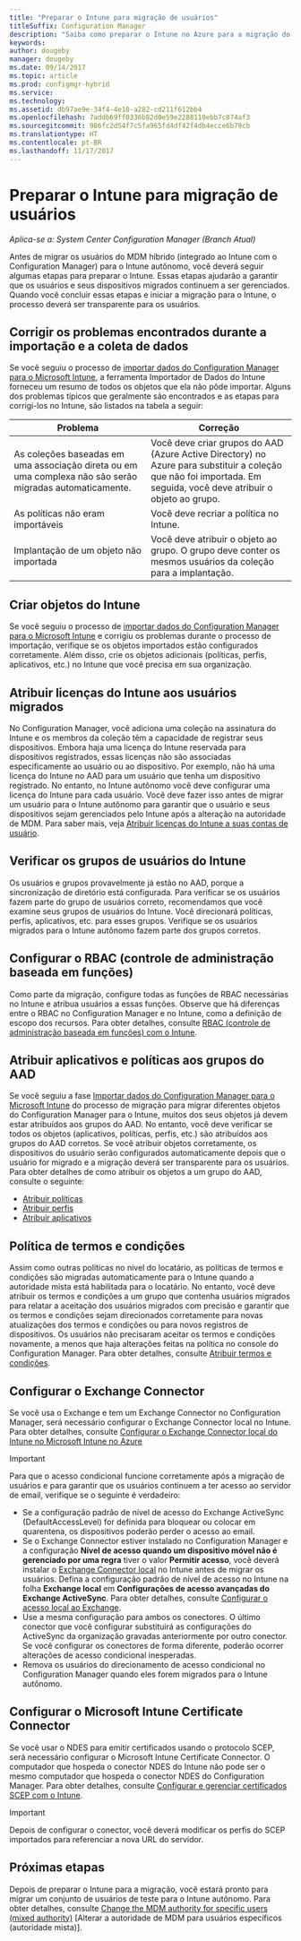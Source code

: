 ```yaml
---
title: "Preparar o Intune para migração de usuários"
titleSuffix: Configuration Manager
description: "Saiba como preparar o Intune no Azure para a migração do usuário do híbrida MDM."
keywords: 
author: dougeby
manager: dougeby
ms.date: 09/14/2017
ms.topic: article
ms.prod: configmgr-hybrid
ms.service: 
ms.technology: 
ms.assetid: db97ae9e-34f4-4e10-a282-cd211f612bb4
ms.openlocfilehash: 7addb69ff0336b82d0e59e2288110ebb7c074af3
ms.sourcegitcommit: 986fc2d54f7c5fa965fd4df42f4db4ecce6b79cb
ms.translationtype: HT
ms.contentlocale: pt-BR
ms.lasthandoff: 11/17/2017
---
```

# <a name="prepare-intune-for-user-migration"></a>Preparar o Intune para migração de usuários 

*Aplica-se a: System Center Configuration Manager (Branch Atual)*    

Antes de migrar os usuários do MDM híbrido (integrado ao Intune com o Configuration Manager) para o Intune autônomo, você deverá seguir algumas etapas para preparar o Intune. Essas etapas ajudarão a garantir que os usuários e seus dispositivos migrados continuem a ser gerenciados. Quando você concluir essas etapas e iniciar a migração para o Intune, o processo deverá ser transparente para os usuários.  

## <a name="fix-issues-found-during-data-collection-and-import"></a>Corrigir os problemas encontrados durante a importação e a coleta de dados
Se você seguiu o processo de [importar dados do Configuration Manager para o Microsoft Intune](migrate-import-data.md), a ferramenta Importador de Dados do Intune forneceu um resumo de todos os objetos que ela não pôde importar. Alguns dos problemas típicos que geralmente são encontrados e as etapas para corrigi-los no Intune, são listados na tabela a seguir: 

|Problema  |Correção  |
|---------|---------|
|As coleções baseadas em uma associação direta ou em uma complexa não são serão migradas automaticamente.|Você deve criar grupos do AAD (Azure Active Directory) no Azure para substituir a coleção que não foi importada. Em seguida, você deve atribuir o objeto ao grupo.|
|As políticas não eram importáveis |Você deve recriar a política no Intune.|
|Implantação de um objeto não importada|Você deve atribuir o objeto ao grupo. O grupo deve conter os mesmos usuários da coleção para a implantação.|

## <a name="create-intune-objects"></a>Criar objetos do Intune 
Se você seguiu o processo de [importar dados do Configuration Manager para o Microsoft Intune](migrate-import-data.md) e corrigiu os problemas durante o processo de importação, verifique se os objetos importados estão configurados corretamente. Além disso, crie os objetos adicionais (políticas, perfis, aplicativos, etc.) no Intune que você precisa em sua organização. 

## <a name="assign-intune-licenses-to-migrated-users"></a>Atribuir licenças do Intune aos usuários migrados
No Configuration Manager, você adiciona uma coleção na assinatura do Intune e os membros da coleção têm a capacidade de registrar seus dispositivos. Embora haja uma licença do Intune reservada para dispositivos registrados, essas licenças não são associadas especificamente ao usuário ou ao dispositivo. Por exemplo, não há uma licença do Intune no AAD para um usuário que tenha um dispositivo registrado. No entanto, no Intune autônomo você deve configurar uma licença do Intune para cada usuário. Você deve fazer isso antes de migrar um usuário para o Intune autônomo para garantir que o usuário e seus dispositivos sejam gerenciados pelo Intune após a alteração na autoridade de MDM. Para saber mais, veja [Atribuir licenças do Intune a suas contas de usuário](https://docs.microsoft.com/intune/licenses-assign). 

## <a name="verify-intune-user-groups"></a>Verificar os grupos de usuários do Intune
Os usuários e grupos provavelmente já estão no AAD, porque a sincronização de diretório está configurada. Para verificar se os usuários fazem parte do grupo de usuários correto, recomendamos que você examine seus grupos de usuários do Intune. Você direcionará políticas, perfis, aplicativos, etc. para esses grupos. Verifique se os usuários migrados para o Intune autônomo fazem parte dos grupos corretos. 

## <a name="configure-role-based-administration-control-rbac"></a>Configurar o RBAC (controle de administração baseada em funções)
Como parte da migração, configure todas as funções de RBAC necessárias no Intune e atribua usuários a essas funções. Observe que há diferenças entre o RBAC no Configuration Manager e no Intune, como a definição de escopo dos recursos. Para obter detalhes, consulte [RBAC (controle de administração baseada em funções) com o Intune](https://docs.microsoft.com/en-us/intune/role-based-access-control).

## <a name="assign-apps-and-policies-to-aad-groups"></a>Atribuir aplicativos e políticas aos grupos do AAD
Se você seguiu a fase [Importar dados do Configuration Manager para o Microsoft Intune](migrate-import-data.md) do processo de migração para migrar diferentes objetos do Configuration Manager para o Intune, muitos dos seus objetos já devem estar atribuídos aos grupos do AAD. No entanto, você deve verificar se todos os objetos (aplicativos, políticas, perfis, etc.) são atribuídos aos grupos do AAD corretos. Se você atribuir objetos corretamente, os dispositivos do usuário serão configurados automaticamente depois que o usuário for migrado e a migração deverá ser transparente para os usuários. Para obter detalhes de como atribuir os objetos a um grupo do AAD, consulte o seguinte: 
- [Atribuir políticas](https://docs.microsoft.com/intune/get-started-policies) 
- [Atribuir perfis](https://docs.microsoft.com/intune/device-profile-assign) 
- [Atribuir aplicativos](https://docs.microsoft.com/intune/get-started-apps) 

## <a name="terms-and-conditions-policy"></a>Política de termos e condições
Assim como outras políticas no nível do locatário, as políticas de termos e condições são migradas automaticamente para o Intune quando a autoridade mista está habilitada para o locatário.  No entanto, você deve atribuir os termos e condições a um grupo que contenha usuários migrados para relatar a aceitação dos usuários migrados com precisão e garantir que os termos e condições sejam direcionados corretamente para novas atualizações dos termos e condições ou para novos registros de dispositivos. Os usuários não precisaram aceitar os termos e condições novamente, a menos que haja alterações feitas na política no console do Configuration Manager. Para obter detalhes, consulte [Atribuir termos e condições](https://docs.microsoft.com/intune/terms-and-conditions-create#assign-terms-and-conditions).

## <a name="configure-the-exchange-connector"></a>Configurar o Exchange Connector
Se você usa o Exchange e tem um Exchange Connector no Configuration Manager, será necessário configurar o Exchange Connector local no Intune. Para obter detalhes, consulte [Configurar o Exchange Connector local do Intune no Microsoft Intune no Azure](https://docs.microsoft.com/intune/exchange-connector-install)

> [!Important]
> Para que o acesso condicional funcione corretamente após a migração de usuários e para garantir que os usuários continuem a ter acesso ao servidor de email, verifique se o seguinte é verdadeiro:
> - Se a configuração padrão de nível de acesso do Exchange ActiveSync (DefaultAccessLevel) for definida para bloquear ou colocar em quarentena, os dispositivos poderão perder o acesso ao email. 
> - Se o Exchange Connector estiver instalado no Configuration Manager e a configuração **Nível de acesso quando um dispositivo móvel não é gerenciado por uma regra** tiver o valor **Permitir acesso**, você deverá instalar o [Exchange Connector local](https://docs.microsoft.com/en-us/intune/conditional-access-exchange-create#configure-exchange-on-premises-access) no Intune antes de migrar os usuários. Defina a configuração padrão de nível de acesso no Intune na folha **Exchange local** em **Configurações de acesso avançadas do Exchange ActiveSync**. Para obter detalhes, consulte [Configurar o acesso local ao Exchange](https://docs.microsoft.com/intune/conditional-access-exchange-create#configure-exchange-on-premises-access).
> - Use a mesma configuração para ambos os conectores. O último conector que você configurar substituirá as configurações do ActiveSync da organização gravadas anteriormente por outro conector. Se você configurar os conectores de forma diferente, poderão ocorrer alterações de acesso condicional inesperadas.
> - Remova os usuários do direcionamento de acesso condicional no Configuration Manager quando eles forem migrados para o Intune autônomo.

## <a name="configure-the-microsoft-intune-certificate-connector"></a>Configurar o Microsoft Intune Certificate Connector
Se você usar o NDES para emitir certificados usando o protocolo SCEP, será necessário configurar o Microsoft Intune Certificate Connector. O computador que hospeda o conector NDES do Intune não pode ser o mesmo computador que hospeda o conector NDES do Configuration Manager. Para obter detalhes, consulte [Configurar e gerenciar certificados SCEP com o Intune](https://docs.microsoft.com/en-us/intune/certificates-scep-configure). 

> [!Important]    
> Depois de configurar o conector, você deverá modificar os perfis do SCEP importados para referenciar a nova URL do servidor.

## <a name="next-step"></a>Próximas etapas
Depois de preparar o Intune para a migração, você estará pronto para migrar um conjunto de usuários de teste para o Intune autônomo. Para obter detalhes, consulte [Change the MDM authority for specific users (mixed authority)](migrate-mixed-authority.md) [Alterar a autoridade de MDM para usuários específicos (autoridade mista)].


